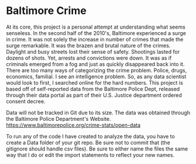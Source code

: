 # Baltimore Crime

At its core, this project is a personal attempt at understanding what seems senseless. In the second half of the 2010's, Baltimore experienced a surge in crime. It was not solely the increase in number of crimes that made the surge remarkable. It was the brazen and brutal nature of the crimes. Daylight and busy streets lost their sense of safety. Shootings lasted for dozens of shots. Yet, arrests and convictions were down. It was as if criminals emerged from a fog and just as quickly disappeared back into it.
There are too many ways of categorizing the crime problem. Police, drugs, economics, familial. I see an intelligence problem. 
So, as any data scientist would look to first, I searched online for the hard numbers. This project is based off of self-reported data from the Baltimore Police Dept, released through their data portal as part of their U.S. Justice department ordered consent decree.

Data will not be tracked in Git due to its size.
The data was obtained through the Baltimore Police Department's Website.
https://www.baltimorepolice.org/crime-stats/open-data

To run any of the code I have created to analyze the data, you have to create a Data folder of your git repo. Be sure not to commit that (the gitignore should handle csv files).
Be sure to either name the files the same way that I do or edit the import statements to reflect your new names.
